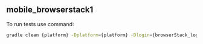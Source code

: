 ## mobile_browserstack1
To run tests use command:

```bash
gradle clean {platform} -Dplatform={platform} -Dlogin={browserStack_login} -Dpassword={browserStack_password}
```
